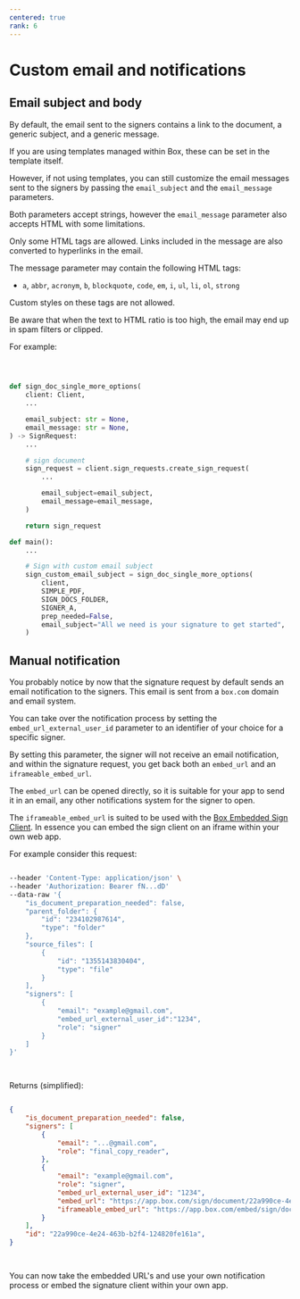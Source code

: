 ```yaml
---
centered: true
rank: 6
---
```


# Custom email and notifications

## Email subject and body

By default, the email sent to the signers contains a link to the document, a 
generic subject, and a generic message.

If you are using templates managed within Box, these can be set in the template 
itself.

However, if not using templates, you can still customize the email messages 
sent to the signers by passing the `email_subject` and the `email_message` 
parameters. 

Both parameters accept strings, however the `email_message` parameter 
also accepts HTML with some limitations.

Only some HTML tags are allowed. Links included in the message are also 
converted to hyperlinks in the email. 

The message parameter may contain the following HTML tags:

- `a`, `abbr`, `acronym`, `b`, `blockquote`, `code`, `em`, `i`, `ul`, `li`,
 `ol`, `strong`

Custom styles on these tags are not allowed.

Be aware that when the text to HTML ratio is too high, the email may end up in 
spam filters or clipped.

For example:

<Tabs>
<Tab title='cURL'>
    
```bash
    
```
    
</Tab>
<Tab title='Python Gen SDK'>

```python

def sign_doc_single_more_options(
    client: Client,
    ...

    email_subject: str = None,
    email_message: str = None,
) -> SignRequest:
    ...

    # sign document
    sign_request = client.sign_requests.create_sign_request(
        ...

        email_subject=email_subject,
        email_message=email_message,
    )

    return sign_request

def main():
    ...

    # Sign with custom email subject
    sign_custom_email_subject = sign_doc_single_more_options(
        client,
        SIMPLE_PDF,
        SIGN_DOCS_FOLDER,
        SIGNER_A,
        prep_needed=False,
        email_subject="All we need is your signature to get started",
    )  

```

</Tab>
</Tabs>

## Manual notification

You probably notice by now that the signature request by default sends an email 
notification to the signers. This email is sent from a `box.com` domain and 
email system.

You can take over the notification process by setting the 
`embed_url_external_user_id` parameter to an identifier of your choice for a 
specific signer.

By setting this parameter, the signer will not receive an email notification, 
and within the signature request, you get back both an `embed_url` and an 
`iframeable_embed_url`.

The `embed_url` can be opened directly, so it is suitable for your app to send 
it in an email, any other notifications system for the signer to open.

The `iframeable_embed_url` is suited to be used with the [Box Embedded Sign 
Client][embed]. In essence you can embed the sign client on an iframe within 
your own web app.

For example consider this request:

<Tabs>
<Tab title='cURL'>
    
```bash

--header 'Content-Type: application/json' \
--header 'Authorization: Bearer fN...dD' 
--data-raw '{
    "is_document_preparation_needed": false,
    "parent_folder": {
        "id": "234102987614",
        "type": "folder"
    },
    "source_files": [
        {
            "id": "1355143830404",
            "type": "file"
        }
    ],
    "signers": [
        {
            "email": "example@gmail.com",
            "embed_url_external_user_id":"1234",
            "role": "signer"
        }
    ]
}'
    
```
    
</Tab>
<Tab title='Python Gen SDK'>

```python

```

</Tab>
</Tabs>

Returns (simplified):

<Tabs>
<Tab title='cURL'>
    
```json

{
    "is_document_preparation_needed": false,
    "signers": [
        {
            "email": "...@gmail.com",
            "role": "final_copy_reader",
        },
        {
            "email": "example@gmail.com",
            "role": "signer",
            "embed_url_external_user_id": "1234",
            "embed_url": "https://app.box.com/sign/document/22a990ce-4e24-463b-b2f4-124820fe161a/9331fe9ac85650d61645d4b0fd30fe3e0ebee7921720ab6ecca587654d3cd875/",
            "iframeable_embed_url": "https://app.box.com/embed/sign/document/22a990ce-4e24-463b-b2f4-124820fe161a/9331fe9ac85650d61645d4b0fd30fe3e0ebee7921720ab6ecca587654d3cd875/"
        }
    ],
    "id": "22a990ce-4e24-463b-b2f4-124820fe161a",
}
    
```
    
</Tab>
<Tab title='Python Gen SDK'>

```python

```

</Tab>
</Tabs>

You can now take the embedded URL's and use your own notification process or 
embed the signature client within your own app.

[embed]:guide://box-sign/embedded-sign-client

